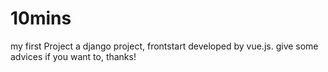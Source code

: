 # 10mins
my first Project
a django project, frontstart developed by vue.js.
give some advices if you want to, thanks!
